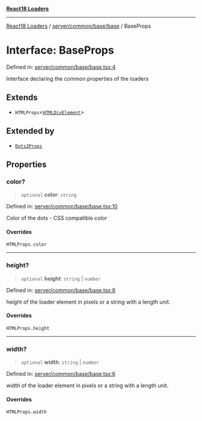 [**React18 Loaders**](../../../../../README.md)

***

[React18 Loaders](../../../../../modules.md) / [server/common/base/base](../README.md) / BaseProps

# Interface: BaseProps

Defined in: [server/common/base/base.tsx:4](https://github.com/react18-tools/turborepo-template/blob/6992f1fb268f2be86edb6d8b62449869be6275d6/lib/src/server/common/base/base.tsx#L4)

Interface declaring the common properties of the loaders

## Extends

- `HTMLProps`\<[`HTMLDivElement`](https://developer.mozilla.org/docs/Web/API/HTMLDivElement)\>

## Extended by

- [`Dots2Props`](../../../../dots/dots2/dots2/-internal-/interfaces/Dots2Props.md)

## Properties

### color?

> `optional` **color**: `string`

Defined in: [server/common/base/base.tsx:10](https://github.com/react18-tools/turborepo-template/blob/6992f1fb268f2be86edb6d8b62449869be6275d6/lib/src/server/common/base/base.tsx#L10)

Color of the dots - CSS compatible color

#### Overrides

`HTMLProps.color`

***

### height?

> `optional` **height**: `string` \| `number`

Defined in: [server/common/base/base.tsx:8](https://github.com/react18-tools/turborepo-template/blob/6992f1fb268f2be86edb6d8b62449869be6275d6/lib/src/server/common/base/base.tsx#L8)

height of the loader element in pixels or a string with a length unit.

#### Overrides

`HTMLProps.height`

***

### width?

> `optional` **width**: `string` \| `number`

Defined in: [server/common/base/base.tsx:6](https://github.com/react18-tools/turborepo-template/blob/6992f1fb268f2be86edb6d8b62449869be6275d6/lib/src/server/common/base/base.tsx#L6)

width of the loader element in pixels or a string with a length unit.

#### Overrides

`HTMLProps.width`
